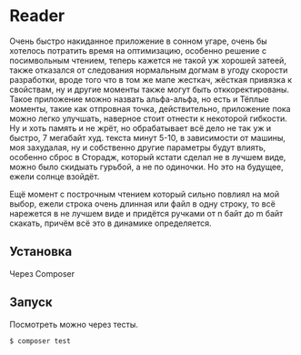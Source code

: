 # Reader

Очень быстро накиданное приложение в сонном угаре, очень бы хотелось потратить время на оптимизацию, особенно решение с посимвольным чтением, теперь кажется не такой уж хорошей затеей, также отказался от следования нормальным догмам в угоду скорости разработки, вроде того что в том же мапе жесткач, жёсткая привязка к свойствам, ну и другие моменты также могут быть отккоректированы. Такое приложение можно назвать альфа-альфа, но есть и Тёплые моменты, такие как отпровная точка, действительно, приложение пока можно легко улучшать, наверное стоит отнести к некоторой гибкости. Ну и хоть память и не жрёт, но обрабатывает всё дело не так уж и быстро, 7 мегабайт худ. текста минут 5-10, в зависимости от машины, моя захудалая, ну и собственно другие параметры будут влиять, особенно сброс в Сторадж, который кстати сделал не в лучшем виде, можно было скидыать гурьбой, а не по одиночки. Но это на будущее, ежели солнце взойдёт.


Ещё момент с построчным чтением который сильно повлиял на мой выбор, ежели строка очень длинная или файл в одну строку, то всё нарежется в не лучшем виде и придётся ручками от n байт до m байт скакать, причём всё это в динамике определяется.

## Установка

Через Composer

## Запуск

Посмотреть можно через тесты.

``` bash
$ composer test
```
